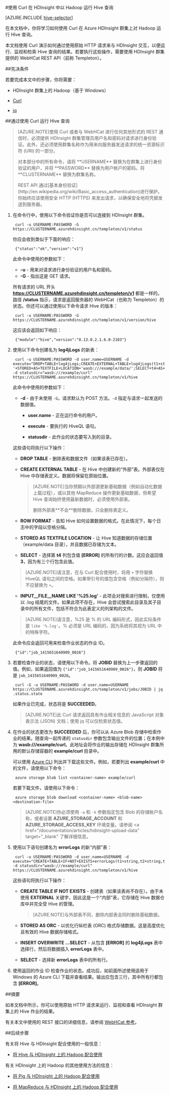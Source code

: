 <properties
   pageTitle="在 HDInsight 中将 Hadoop Hive 与 Curl 配合使用 | Azure"
   description="了解如何使用 Curl 向 HDInsight 远程提交 Pig 作业。"
   services="hdinsight"
   documentationCenter=""
   authors="Blackmist"
   manager="paulettm"
   editor="cgronlun"
   tags="azure-portal"/>

<tags
	ms.service="hdinsight"
	ms.date="02/05/2016"
	wacn.date="03/28/2016"/>

#使用 Curl 在 HDInsight 中以 Hadoop 运行 Hive 查询

[AZURE.INCLUDE [hive-selector](../includes/hdinsight-selector-use-hive.md)]

在本文档中，你将学习如何使用 Curl 在 Azure HDInsight 群集上对 Hadoop 运行 Hive 查询。

本文档使用 Curl 演示如何通过使用原始 HTTP 请求来与 HDInsight 交互，以便运行、监视和检索 Hive 查询的结果。若要执行这些操作，需要使用 HDInsight 群集提供的 WebHCat REST API（前称 Templeton）。

##<a id="prereq"></a>先决条件

若要完成本文中的步骤，你将需要：

* HDInsight 群集上的 Hadoop（基于 Windows）

* [Curl](http://curl.haxx.se/)

* [jq](http://stedolan.github.io/jq/)

##<a id="curl"></a>通过使用 Curl 运行 Hive 查询

> [AZURE.NOTE]使用 Curl 或者与 WebHCat 进行任何其他形式的 REST 通信时，必须提供 HDInsight 群集管理员用户名和密码对请求进行身份验证。此外，还必须使用群集名称作为用来向服务器发送请求的统一资源标识符 (URI) 的一部分。
> <p>对本部分中的所有命令，请将 **USERNAME** 替换为在群集上进行身份验证的用户，并将 **PASSWORD** 替换为用户帐户的密码。将 **CLUSTERNAME** 替换为群集名称。
> <p>REST API 通过[基本身份验证](http://en.wikipedia.org/wiki/Basic_access_authentication)进行保护。你始终应该使用安全 HTTP (HTTPS) 来发出请求，以确保安全地将凭据发送到服务器。

1. 在命令行中，使用以下命令验证你是否可以连接到 HDInsight 群集。

        curl -u USERNAME:PASSWORD -G https://CLUSTERNAME.azurehdinsight.cn/templeton/v1/status

    你应会收到类似于下面的响应：

        {"status":"ok","version":"v1"}

    此命令中使用的参数如下：

    * **-u** - 用来对请求进行身份验证的用户名和密码。
    * **-G** - 指出这是 GET 请求。

    所有请求的 URL 开头 **https://CLUSTERNAME.azurehdinsight.cn/templeton/v1** 都是一样的。路径 **/status** 指示，请求是返回服务器的 WebHCat（也称为 Templeton）的状态。你还可以通过使用以下命令请求 Hive 的版本：

        curl -u USERNAME:PASSWORD -G https://CLUSTERNAME.azurehdinsight.cn/templeton/v1/version/hive

    这应该会返回如下响应：

        {"module":"hive","version":"0.13.0.2.1.6.0-2103"}

2. 使用以下命令创建名为 **log4jLogs** 的新表：

        curl -u USERNAME:PASSWORD -d user.name=USERNAME -d execute="DROP+TABLE+log4jLogs;CREATE+EXTERNAL+TABLE+log4jLogs(t1+string,t2+string,t3+string,t4+string,t5+string,t6+string,t7+string)+ROW+FORMAT+DELIMITED+FIELDS+TERMINATED+BY+' '+STORED+AS+TEXTFILE+LOCATION+'wasb:///example/data/';SELECT+t4+AS+sev,COUNT(*)+AS+count+FROM+log4jLogs+WHERE+t4+=+'[ERROR]'+AND+INPUT__FILE__NAME+LIKE+'%25.log'+GROUP+BY+t4;" -d statusdir="wasb:///example/curl" https://CLUSTERNAME.azurehdinsight.cn/templeton/v1/hive

    此命令中使用的参数如下：

    * **-d** - 由于未使用 `-G`，请求默认为 POST 方法。`-d` 指定与请求一起发送的数据值。

        * **user.name** - 正在运行命令的用户。

        * **execute** - 要执行的 HiveQL 语句。

        * **statusdir** - 此作业的状态要写入到的目录。

    这些语句将执行以下操作：

    * **DROP TABLE** - 删除表和数据文件（如果该表已存在）。

    * **CREATE EXTERNAL TABLE** - 在 Hive 中创建新的“外部”表。外部表仅在 Hive 中存储表定义。数据将保留在原始位置。

		> [AZURE.NOTE]当你预期以外部源更新基础数据（例如自动化数据上载过程），或以其他 MapReduce 操作更新基础数据，但希望 Hive 查询始终使用最新数据时，必须使用外部表。
		> <p>删除外部表**不会**删除数据，只会删除表定义。

    * **ROW FORMAT** - 告知 Hive 如何设置数据的格式。在此情况下，每个日志中的字段以空格分隔。

    * **STORED AS TEXTFILE LOCATION** - 让 Hive 知道数据的存储位置（example/data 目录），并且数据已存储为文本。

    * **SELECT** - 选择第 **t4** 列包含值 **[ERROR]** 的所有行的计数。这应会返回值 **3**，因为有三个行包含此值。

    > [AZURE.NOTE]请注意，在与 Curl 配合使用时，将用 `+` 字符替换 HiveQL 语句之间的空格。如果带引号的值包含空格（例如分隔符），则不应替换为 `+`。

    * **INPUT\_\_FILE\_\_NAME LIKE '%25.log'** - 此项会对搜索进行限制，仅使用以 .log 结尾的文件。如果此项不存在，Hive 会尝试搜索此目录及其子目录中的所有文件，包括不符合为此表定义的列架构的文件。

    > [AZURE.NOTE]请注意，%25 是 % 的 URL 编码形式，因此实际条件是 `like '%.log'`。% 必须是 URL 编码的，因为系统将其视为 URL 中的特殊字符。

    此命令应会返回可用来检查作业状态的作业 ID。

        {"id":"job_1415651640909_0026"}

3. 若要检查作业的状态，请使用以下命令。将 **JOBID** 替换为上一步骤返回的值。例如，如果返回值为 `{"id":"job_1415651640909_0026"}`，则 **JOBID** 将是 `job_1415651640909_0026`。

        curl -G -u USERNAME:PASSWORD -d user.name=USERNAME https://CLUSTERNAME.azurehdinsight.cn/templeton/v1/jobs/JOBID | jq .status.state

	如果作业已完成，状态将是 **SUCCEEDED**。

    > [AZURE.NOTE]此 Curl 请求返回具有作业相关信息的 JavaScript 对象表示法 (JSON) 文档；使用 jq 可以仅检索状态值。

4. 在作业的状态更改为 **SUCCEEDED** 后，你可以从 Azure Blob 存储中检索作业的结果。随查询一起传递的 `statusdir` 参数包含输出文件的位置；在本例中为 **wasb:///example/curl**。此地址会将作业的输出存储在 HDInsight 群集所用的默认存储容器的 **example/curl** 目录中。

    可以使用 [Azure CLI](/documentation/articles/xplat-cli-install) 列出并下载这些文件。例如，若要列出 **example/curl** 中的文件，请使用以下命令：

		azure storage blob list <container-name> example/curl

	若要下载文件，请使用以下命令：

		azure storage blob download <container-name> <blob-name> <destination-file>

	> [AZURE.NOTE]你必须使用 `-a` 和 `-k` 参数指定包含 Blob 的存储帐户名称，或者设置 **AZURE\_STORAGE\_ACCOUNT** 和 **AZURE\_STORAGE\_ACCESS\_KEY** 环境变量。请参阅 <a href="/documentation/articles/hdinsight-upload-data" target="\_blank" 了解详细信息。

6. 使用以下语句创建名为 **errorLogs** 的新“内部”表：

        curl -u USERNAME:PASSWORD -d user.name=USERNAME -d execute="CREATE+TABLE+IF+NOT+EXISTS+errorLogs(t1+string,t2+string,t3+string,t4+string,t5+string,t6+string,t7+string)+STORED+AS+ORC;INSERT+OVERWRITE+TABLE+errorLogs+SELECT+t1,t2,t3,t4,t5,t6,t7+FROM+log4jLogs+WHERE+t4+=+'[ERROR]'+AND+INPUT__FILE__NAME+LIKE+'%25.log';SELECT+*+from+errorLogs;" -d statusdir="wasb:///example/curl" https://CLUSTERNAME.azurehdinsight.cn/templeton/v1/hive

    这些语句将执行以下操作：

    * **CREATE TABLE IF NOT EXISTS** - 创建表（如果该表尚不存在）。由于未使用 **EXTERNAL** 关键字，因此这是一个“内部”表，它存储在 Hive 数据仓库中并完全受 Hive 的管理。

		> [AZURE.NOTE]与外部表不同，删除内部表会同时删除基础数据。

    * **STORED AS ORC** - 以优化行纵栏表 (ORC) 格式存储数据。这是高度优化且有效的 Hive 数据存储格式。
    * **INSERT OVERWRITE ...SELECT** - 从包含 **[ERROR]** 的 **log4jLogs** 表中选择行，然后将数据插入 **errorLogs** 表中。
    * **SELECT** - 选择新 **errorLogs** 表中的所有行。

7. 使用返回的作业 ID 检查作业的状态。成功后，如前面所述使用适用于 Windows 的 Azure CLI 下载并查看结果。输出应包含三行，其中所有行都包含 **[ERROR]**。


##<a id="summary"></a>摘要

如本文档中所示，你可以使用原始 HTTP 请求来运行、监视和查看 HDInsight 群集上的 Hive 作业的结果。

有关本文中使用的 REST 接口的详细信息，请参阅 <a href="https://cwiki.apache.org/confluence/display/Hive/WebHCat+Reference" target="_blank">WebHCat 参考</a>。

##<a id="nextsteps"></a>后续步骤

有关将 Hive 与 HDInsight 配合使用的一般信息：

* [将 Hive 与 HDInsight 上的 Hadoop 配合使用](/documentation/articles/hdinsight-use-hive)

有关 HDInsight 上的 Hadoop 的其他使用方法的信息：

* [将 Pig 与 HDInsight 上的 Hadoop 配合使用](/documentation/articles/hdinsight-use-pig)

* [将 MapReduce 与 HDInsight 上的 Hadoop 配合使用](/documentation/articles/hdinsight-use-mapreduce)


[hdinsight-sdk-documentation]: http://msdnstage.redmond.corp.microsoft.com/zh-cn/library/dn479185.aspx

[azure-purchase-options]: /pricing/overview/
[azure-member-offers]: /pricing/member-offers/
[azure-trial]: /pricing/1rmb-trial/

[apache-tez]: http://tez.apache.org
[apache-hive]: http://hive.apache.org/
[apache-log4j]: http://zh.wikipedia.org/wiki/Log4j
[hive-on-tez-wiki]: https://cwiki.apache.org/confluence/display/Hive/Hive+on+Tez
[import-to-excel]: /documentation/articles/hdinsight-connect-excel-power-query/


[hdinsight-use-oozie]: /documentation/articles/hdinsight-use-oozie
[hdinsight-analyze-flight-data]: /documentation/articles/hdinsight-analyze-flight-delay-data
[hdinsight-storage]: /documentation/articles/hdinsight-use-blob-storage
[hdinsight-provision]: /documentation/articles/hdinsight-provision-clusters-v1
[hdinsight-submit-jobs]: /documentation/articles/hdinsight-submit-hadoop-jobs-programmatically
[hdinsight-upload-data]: /documentation/articles/hdinsight-upload-data
[hdinsight-get-started]: /documentation/articles/hdinsight-get-started
[Powershell-install-configure]: /documentation/articles/powershell-install-configure
[powershell-here-strings]: http://technet.microsoft.com/zh-cn/library/ee692792.aspx

[image-hdi-hive-powershell]: ./media/hdinsight-use-hive/HDI.HIVE.PowerShell.png
[img-hdi-hive-powershell-output]: ./media/hdinsight-use-hive/HDI.Hive.PowerShell.Output.png
[image-hdi-hive-architecture]: ./media/hdinsight-use-hive/HDI.Hive.Architecture.png

<!---HONumber=79-->
